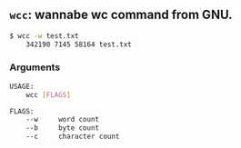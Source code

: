 `wcc`: wannabe wc command from GNU.
---
```bash
$ wcc -w test.txt
    342190 7145 58164 test.txt
```

### Arguments
```bash
USAGE:
    wcc [FLAGS]

FLAGS:
    --w     word count
    --b     byte count
    --c     character count
```
